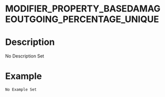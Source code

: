 # MODIFIER_PROPERTY_BASEDAMAGEOUTGOING_PERCENTAGE_UNIQUE
# Description
No Description Set
# Example
```No Example Set```